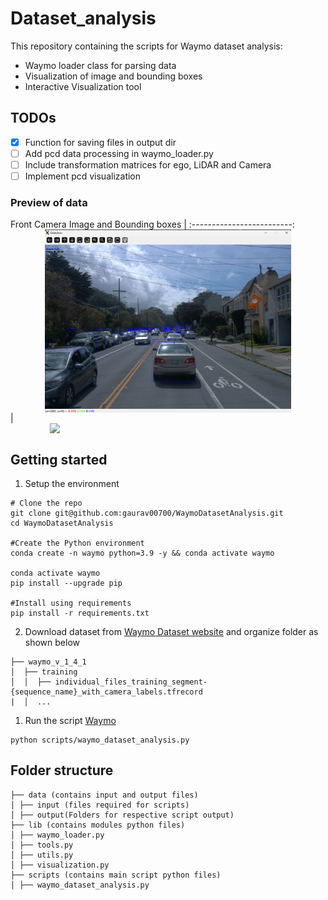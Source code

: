 # Dataset_analysis
This repository containing the scripts for Waymo dataset analysis:
- Waymo loader class for parsing data
- Visualization of image and bounding boxes
- Interactive Visualization tool

## TODOs
- [x] Function for saving files in output dir
- [ ] Add pcd data processing in waymo_loader.py 
- [ ] Include transformation matrices for ego, LiDAR and Camera
- [ ] Implement pcd visualization

### Preview of data

Front Camera Image and Bounding boxes |
:-------------------------:
<img src="assets/Img_bbox.png" style="display: block; margin-left: auto; margin-right: auto; max-width: 78%; height: auto;" >  |  <img src="assets/LiDAR_Cam_fusion.png" style="display: block; margin-left: auto; margin-right: auto; max-width: 75%; height: auto;">

## Getting started
1. Setup the environment
```
# Clone the repo
git clone git@github.com:gaurav00700/WaymoDatasetAnalysis.git
cd WaymoDatasetAnalysis

#Create the Python environment
conda create -n waymo python=3.9 -y && conda activate waymo

conda activate waymo
pip install --upgrade pip

#Install using requirements
pip install -r requirements.txt
```

2. Download dataset from [Waymo Dataset website](https://waymo.com/open/download/) and organize folder as shown below
```
├── waymo_v_1_4_1
│  ├── training
│  │  ├── individual_files_training_segment-{sequence_name}_with_camera_labels.tfrecord
|  │  ...
```
1. Run the script [Waymo](scripts/waymo_dataset_analysis.py)
```
python scripts/waymo_dataset_analysis.py
```

## Folder structure

```
├── data (contains input and output files)
│ ├── input (files required for scripts)
│ ├── output(Folders for respective script output)  
├── lib (contains modules python files)
│ ├── waymo_loader.py
│ ├── tools.py
│ ├── utils.py 
│ ├── visualization.py
├── scripts (contains main script python files)  
│ ├── waymo_dataset_analysis.py
```
